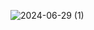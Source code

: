 ![2024-06-29 (1)](https://github.com/Andrew1929/weather_widget/assets/108069918/2dd0b72b-3f57-4b2b-86a0-a54154303606)
